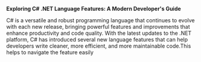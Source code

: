 **Exploring C# .NET Language Features: A Modern Developer's Guide**

C# is a versatile and robust programming language that continues to evolve with each new release, 
bringing powerful features and improvements that enhance productivity and code quality. 
With the latest updates to the .NET platform, C# has introduced several new language features that can help developers write cleaner, 
more efficient, and more maintainable code.This helps to navigate the feature easily
